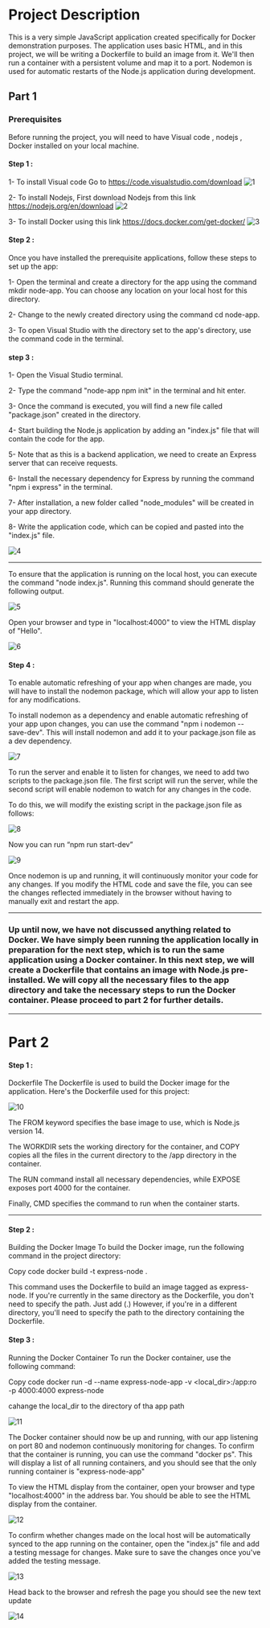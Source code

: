 # Project Description

This is a very simple JavaScript application created specifically for Docker demonstration purposes. The application uses basic HTML, and in this project, we will be writing a Dockerfile to build an image from it. We'll then run a container with a persistent volume and map it to a port.
Nodemon is used for automatic restarts of the Node.js application during development.


## Part 1

### Prerequisites
Before running the project, you will need to have Visual code ,  nodejs , Docker installed on your local machine. 

#### Step 1 :
1- To install Visual code Go to   https://code.visualstudio.com/download
![1](https://user-images.githubusercontent.com/88173933/230760326-3e792f6d-708b-4290-a85e-2c5cf036fe9c.png)


2- To install Nodejs, First download  Nodejs from this link https://nodejs.org/en/download
![2](https://user-images.githubusercontent.com/88173933/230760345-366eec66-f522-43ce-85b7-17974934585f.png)


3- To install Docker using this link https://docs.docker.com/get-docker/
![3](https://user-images.githubusercontent.com/88173933/230760366-3b937b4e-e154-4b41-ac4a-237ee6c6df4f.png)



####  Step 2 :
Once you have installed the prerequisite applications, follow these steps to set up the app:

1- Open the terminal and create a directory for the app using the command mkdir node-app. You can choose any location on your local host for this directory.

2- Change to the newly created directory using the command cd node-app.


3- To open Visual Studio with the directory set to the app's directory, use the command code in the terminal.


####  step 3 :

1- Open the Visual Studio terminal.

2- Type the command "node-app npm init" in the terminal and hit enter.


3-  Once the command is executed, you will find a new file called "package.json" created in the directory.

4-  Start building the Node.js application by adding an "index.js" file that will contain the code for the app.

5- Note that as this is a backend application, we need to create an Express server that can receive requests.

6- Install the necessary dependency for Express by running the command "npm i express" in the terminal.

7- After installation, a new folder called "node_modules" will be created in your app directory.

8- Write the application code, which can be copied and pasted into the "index.js" file.

![4](https://user-images.githubusercontent.com/88173933/230760533-977eee16-280d-4f78-8e93-4c547b290a1f.png)


------------

To ensure that the application is running on the local host, you can execute the command "node index.js". Running this command should generate the following output.


![5](https://user-images.githubusercontent.com/88173933/230760384-2bbddde6-a397-498b-a981-99fc4edc540e.png)




Open your browser and type in "localhost:4000" to view the HTML display of "Hello".


![6](https://user-images.githubusercontent.com/88173933/230760409-5d955d1d-ff61-4f86-9839-9a55e5db4fe1.png)



#### Step 4 :

To enable automatic refreshing of your app when changes are made, you will have to install the nodemon package, which will allow your app to listen for any modifications.


To install nodemon as a dependency and enable automatic refreshing of your app upon changes, you can use the command "npm i nodemon --save-dev". This will install nodemon and add it to your package.json file as a dev dependency.



![7](https://user-images.githubusercontent.com/88173933/230760437-561ee66a-abcf-4b16-b6cb-73b89c5effc5.png)



To run the server and enable it to listen for changes, we need to add two scripts to the package.json file. The first script will run the server, while the second script will enable nodemon to watch for any changes in the code.

To do this, we will modify the existing script in the package.json file as follows:


![8](https://user-images.githubusercontent.com/88173933/230760458-557ac90b-33f1-489e-a539-b9803fe68233.png)





Now you can run “npm run start-dev”



![9](https://user-images.githubusercontent.com/88173933/230760664-4d1d5ac3-ca5b-4820-8b43-77aa89e6f7cb.png)


Once nodemon is up and running, it will continuously monitor your code for any changes. If you modify the HTML code and save the file, you can see the changes reflected immediately in the browser without having to manually exit and restart the app.

------------

### Up until now, we have not discussed anything related to Docker. We have simply been running the application locally in preparation for the next step, which is to run the same application using a Docker container. In this next step, we will create a Dockerfile that contains an image with Node.js pre-installed. We will copy all the necessary files to the app directory and take the necessary steps to run the Docker container. Please proceed to part 2 for further details.


------------

#  Part 2 
#### Step 1 :
Dockerfile
The Dockerfile is used to build the Docker image for the application. Here's the Dockerfile used for this project:


![10](https://user-images.githubusercontent.com/88173933/230760670-827bf09f-5900-4363-9a22-4b62d6416373.png)




The FROM keyword specifies the base image to use, which is Node.js version 14.

 The WORKDIR sets the working directory for the container, and COPY copies all the files in the current directory to the /app directory in the container. 

The RUN command install all necessary dependencies, while EXPOSE exposes port 4000 for the container. 

Finally, CMD specifies the command to run when the container starts.


------------

#### Step 2 :
Building the Docker Image
To build the Docker image, run the following command in the project directory:



Copy code
docker build -t express-node .

This command uses the Dockerfile to build an image tagged as express-node.
If you're currently in the same directory as the Dockerfile, you don't need to specify the path. Just add (.) 
 However, if you're in a different directory, you'll need to specify the path to the directory containing the Dockerfile.

#### Step 3 :
Running the Docker Container
To run the Docker container, use the following command:

Copy code
docker run -d --name express-node-app -v <local_dir>:/app:ro -p 4000:4000 express-node

cahange the local_dir to the directory of tha app path 

![11](https://user-images.githubusercontent.com/88173933/230760680-2c701950-bde2-440e-9ccc-68c92c01da2b.png)



The Docker container should now be up and running, with our app listening on port 80 and nodemon continuously monitoring for changes. To confirm that the container is running, you can use the command "docker ps". This will display a list of all running containers, and you should see that the only running container is "express-node-app"

To view the HTML display from the container, open your browser and type "localhost:4000" in the address bar. You should be able to see the HTML display from the container.


![12](https://user-images.githubusercontent.com/88173933/230760773-32ac8d21-f604-4f60-b8fa-f12af6cd86a4.png)


To confirm whether changes made on the local host will be automatically synced to the app running on the container, open the "index.js" file and add a testing message for changes. Make sure to save the changes once you've added the testing message.

![13](https://user-images.githubusercontent.com/88173933/230760793-52397552-1553-452a-bb42-d8cdcc372528.png)


Head back to the browser and refresh the page you should see the new text update

![14](https://user-images.githubusercontent.com/88173933/230760808-91111c88-0d95-469d-a57d-caa283d95907.png)



